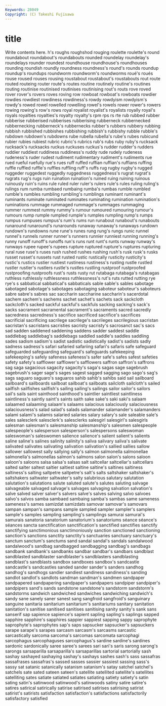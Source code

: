 ```yaml
---
Keywords: 28049 
Copyright: (C) Takeshi Fujisawa
---
```


# title

Write contents here.
h's roughs roughshod
rouging roulette roulette's round roundabout roundabout's roundabouts rounded roundelay roundelay's
roundelays rounder roundest roundhouse roundhouse's roundhouses rounding roundish roundly roundness
roundness's round's rounds roundup roundup's roundups roundworm roundworm's roundworms roué's
roués rouse roused rouses rousing roustabout roustabout's roustabouts rout route
routed routeing router route's routes routine routinely routine's routines routing
routinise routinised routinises routinising rout's routs rove roved rover rover's
rovers roves roving row rowboat rowboat's rowboats rowdier rowdies rowdiest
rowdiness rowdiness's rowdy rowdyism rowdyism's rowdy's rowed rowel rowelled rowelling
rowel's rowels rower rower's rowers rowing rowing's row's rows royal
royalist royalist's royalists royally royal's royals royalties royalties's royalty royalty's
rpm rps rs rte rub rubbed rubber rubberise rubberised rubberises
rubberising rubberneck rubbernecked rubbernecking rubberneck's rubbernecks rubber's rubbers rubbery rubbing
rubbish rubbished rubbishes rubbishing rubbish's rubbishy rubble rubble's rubdown rubdown's
rubdowns rube rubella rubella's rube's rubes rubicund rubier rubies rubiest
rubric rubric's rubrics rub's rubs ruby ruby's rucksack rucksack's rucksacks
ruckus ruckuses ruckus's rudder rudder's rudders ruddier ruddiest ruddiness ruddiness's
ruddy rude rudely rudeness rudeness's ruder rudest rudiment rudimentary rudiment's
rudiments rue rued rueful ruefully rue's rues ruff ruffed ruffian
ruffian's ruffians ruffing ruffle ruffled ruffle's ruffles ruffling ruff's ruffs
rug rugby rugby's rugged ruggeder ruggedest ruggedly ruggedness ruggedness's rugrat
rugrat's rugrats rug's rugs ruin ruination ruination's ruined ruing ruining
ruinous ruinously ruin's ruins rule ruled ruler ruler's rulers rule's
rules ruling ruling's rulings rum rumba rumbaed rumbaing rumba's rumbas
rumble rumbled rumble's rumbles rumbling rumbling's rumblings ruminant ruminant's ruminants
ruminate ruminated ruminates ruminating rumination rumination's ruminations rummage rummaged rummage's
rummages rummaging rummer rummest rummy rummy's rumour rumoured rumouring rumour's
rumours rump rumple rumpled rumple's rumples rumpling rump's rumps rumpus
rumpuses rumpus's rum's rums run runabout runabout's runabouts runaround runaround's
runarounds runaway runaway's runaways rundown rundown's rundowns rune rune's runes
rung rung's rungs runic runnel runnel's runnels runner runner's runners
runnier runniest running running's runny runoff runoff's runoffs run's runs
runt runt's runts runway runway's runways rupee rupee's rupees rupture
ruptured rupture's ruptures rupturing rural ruse ruse's ruses rush rushed
rushes rushing rush's rusk rusk's rusks russet russet's russets rust
rusted rustic rustically rusticity rusticity's rustic's rustics rustier rustiest rustiness
rustiness's rusting rustle rustled rustler rustler's rustlers rustle's rustles rustling
rustproof rustproofed rustproofing rustproofs rust's rusts rusty rut rutabaga rutabaga's
rutabagas ruthless ruthlessly ruthlessness ruthlessness's rut's ruts rutted rutting rye
rye's s sabbatical sabbatical's sabbaticals sable sable's sables sabotage sabotaged
sabotage's sabotages sabotaging saboteur saboteur's saboteurs sabre sabre's sabres sac
saccharin saccharine saccharin's sacerdotal sachem sachem's sachems sachet sachet's sachets
sack sackcloth sackcloth's sacked sackful sackful's sackfuls sacking sacking's sack's
sacks sacrament sacramental sacrament's sacraments sacred sacredly sacredness sacredness's sacrifice
sacrificed sacrifice's sacrifices sacrificial sacrificing sacrilege sacrilege's sacrileges sacrilegious sacristan
sacristan's sacristans sacristies sacristy sacristy's sacrosanct sac's sacs sad sadden
saddened saddening saddens sadder saddest saddle saddlebag saddlebag's saddlebags saddled
saddle's saddles saddling sades sadism sadism's sadist sadistic sadistically sadist's
sadists sadly sadness sadness's safari safaried safariing safari's safaris safe
safeguard safeguarded safeguarding safeguard's safeguards safekeeping safekeeping's safely safeness safeness's
safer safe's safes safest safeties safety safety's safflower safflower's safflowers
saffron saffron's saffrons sag saga sagacious sagacity sagacity's saga's sagas
sage sagebrush sagebrush's sager sage's sages sagest sagged sagging sago
sago's sag's sags saguaro saguaro's saguaros sahib sahib's sahibs said
sail sailboard sailboard's sailboards sailboat sailboat's sailboats sailcloth sailcloth's sailed
sailfish sailfishes sailfish's sailing sailing's sailings sailor sailor's sailors sail's
sails saint sainthood sainthood's saintlier saintliest saintliness saintliness's saintly saint's
saints saith sake sake's saki saki's salaam salaamed salaaming salaam's
salaams salacious salaciously salaciousness salaciousness's salad salad's salads salamander salamander's
salamanders salami salami's salamis salaried salaries salary salary's sale saleable
sale's sales salesclerk salesclerk's salesclerks salesgirl salesgirl's salesgirls salesman salesman's
salesmanship salesmanship's salesmen salespeople salespeople's salesperson salesperson's salespersons saleswoman saleswoman's
saleswomen salience salience's salient salient's salients saline saline's salines salinity
salinity's saliva salivary saliva's salivate salivated salivates salivating salivation salivation's
sallied sallies sallow sallower sallowest sally sallying sally's salmon salmonella
salmonellae salmonella's salmonellas salmon's salmons salon salon's salons saloon saloon's
saloons salsa salsa's salsas salt saltcellar saltcellar's saltcellars salted salter
saltest saltier saltiest saltine saltine's saltines saltiness saltiness's salting saltpetre
saltpetre's salt's salts saltshaker saltshaker's saltshakers saltwater saltwater's salty salubrious
salutary salutation salutation's salutations salute saluted salute's salutes saluting salvage
salvageable salvaged salvage's salvages salvaging salvation salvation's salve salved salver
salver's salvers salve's salves salving salvo salvoes salvo's salvos samba
sambaed sambaing samba's sambas same sameness sameness's sames samizdat samizdats
samovar samovar's samovars sampan sampan's sampans sample sampled sampler sampler's
samplers sample's samples sampling sampling's samplings samurai samurai's samurais sanatoria
sanatorium sanatorium's sanatoriums séance séance's séances sancta sanctification sanctification's sanctified
sanctifies sanctify sanctifying sanctimonious sanctimoniously sanction sanctioned sanctioning sanction's sanctions
sanctity sanctity's sanctuaries sanctuary sanctuary's sanctum sanctum's sanctums sand sandal
sandal's sandals sandalwood sandalwood's sandbag sandbagged sandbagging sandbag's sandbags sandbank
sandbank's sandbanks sandbar sandbar's sandbars sandblast sandblasted sandblaster sandblaster's sandblasters
sandblasting sandblast's sandblasts sandbox sandboxes sandbox's sandcastle sandcastle's sandcastles sanded
sander sander's sanders sandhog sandhog's sandhogs sandier sandiest sandiness sandiness's
sanding sandlot sandlot's sandlots sandman sandman's sandmen sandpaper sandpapered sandpapering
sandpaper's sandpapers sandpiper sandpiper's sandpipers sand's sands sandstone sandstone's sandstorm
sandstorm's sandstorms sandwich sandwiched sandwiches sandwiching sandwich's sandy sane sanely
saner sanest sang sangfroid sangfroid's sanguinary sanguine sanitaria sanitarium sanitarium's
sanitariums sanitary sanitation sanitation's sanitise sanitised sanitises sanitising sanity sanity's
sank sans sanserif sap sapience sapience's sapient sapling sapling's saplings
sapped sapphire sapphire's sapphires sappier sappiest sapping sappy saprophyte saprophyte's
saprophytes sap's saps sapsucker sapsucker's sapsuckers sarape sarape's sarapes sarcasm
sarcasm's sarcasms sarcastic sarcastically sarcoma sarcoma's sarcomas sarcomata sarcophagi sarcophagus
sarcophaguses sarcophagus's sardine sardine's sardines sardonic sardonically saree saree's sarees
sari sari's saris sarong sarong's sarongs sarsaparilla sarsaparilla's sarsaparillas sartorial
sartorially sash sashay sashayed sashaying sashay's sashays sashes sash's sass
sassafras sassafrases sassafras's sassed sasses sassier sassiest sassing sass's sassy
sat satanic satanically satanism satanism's satay satchel satchel's satchels sate
sated sateen sateen's satellite satellited satellite's satellites satelliting sates satiate
satiated satiates satiating satiety satiety's satin sating satin's satinwood satinwood's
satinwoods satiny satire satire's satires satirical satirically satirise satirised satirises
satirising satirist satirist's satirists satisfaction satisfaction's satisfactions satisfactorily satisfactory satisfied
